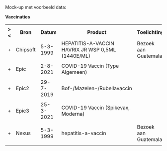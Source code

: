 Mock-up met voorbeeld data:<p/>
<b>Vaccinaties</b>
<table class="grid">
<tbody>
<tr><th>&gt;&lt;</th>
<th>
Bron
</th>
<th>
Datum
</th>
<th>
Product
</th>
<th>
Toelichting
</th>
</tr>
<tr><td>+</td>
<td>
Chipsoft
</td>
<td>
5-3-1999
</td>
<td>
HEPATITIS-A-VACCIN HAVRIX JR WSP 0,5ML (1440E/ML)
</td>
<td>
Bezoek aan Guatemala
</td>
</tr><tr><td></td><td colspan=4>
</td></tr>
<tr><td>+</td>
<td>
Epic
</td>
<td>
2-8-2021
</td>
<td>
COVID-19 Vaccin (Type Algemeen)
</td>
<td>

</td>
</tr><tr><td></td><td colspan=4>
</td></tr>
<tr><td>+</td>
<td>
Epic2
</td>
<td>
29-7-2019
</td>
<td>
Bof-/Mazelen-/Rubellavaccin
</td>
<td>

</td>
</tr><tr><td></td><td colspan=4>
</td></tr>
<tr><td>+</td>
<td>
Epic3
</td>
<td>
25-3-2021
</td>
<td>
COVID-19 Vaccin (Spikevax, Moderna)
</td>
<td>

</td>
</tr><tr><td></td><td colspan=4>
</td></tr>
<tr><td>+</td>
<td>
Nexus
</td>
<td>
5-3-1999
</td>
<td>
hepatitis-a-vaccin
</td>
<td>
Bezoek aan Guatemala.
</td>
</tr><tr><td></td><td colspan=4>
</td></tr>
</tbody>
</table>
